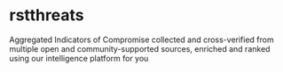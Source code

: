 # rstthreats
Aggregated Indicators of Compromise collected and cross-verified from multiple open and community-supported sources, enriched and ranked using our intelligence platform for you
